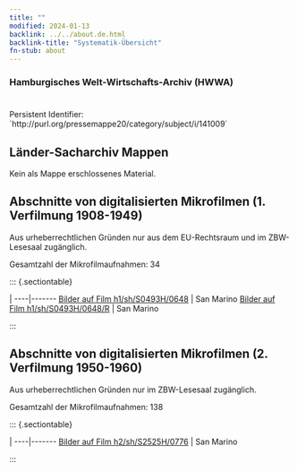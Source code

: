 ```yaml
---
title: ""
modified: 2024-01-13
backlink: ../../about.de.html
backlink-title: "Systematik-Übersicht"
fn-stub: about
---
```


### Hamburgisches Welt-Wirtschafts-Archiv (HWWA)

# 

<div class="hint">Persistent Identifier: `http://purl.org/pressemappe20/category/subject/i/141009`</div>







## Länder-Sacharchiv Mappen





Kein als Mappe erschlossenes Material.



<a id="filmsections" />

## Abschnitte von digitalisierten Mikrofilmen (1. Verfilmung 1908-1949)

<p>Aus urheberrechtlichen Gründen nur aus dem EU-Rechtsraum und im ZBW-Lesesaal zugänglich.</p>


<p>Gesamtzahl der Mikrofilmaufnahmen: 34</p>





::: {.sectiontable}

 | 
----|-------
<a class="btn" href="https://pm20.zbw.eu/film/h1/sh/S0493H/0648" rel="nofollow">Bilder auf Film h1/sh/S0493H/0648</a> | San Marino
<a class="btn" href="https://pm20.zbw.eu/film/h1/sh/S0493H/0648/R" rel="nofollow">Bilder auf Film h1/sh/S0493H/0648/R</a> | San Marino


:::




## Abschnitte von digitalisierten Mikrofilmen (2. Verfilmung 1950-1960)

<p>Aus urheberrechtlichen Gründen nur im ZBW-Lesesaal zugänglich.</p>


<p>Gesamtzahl der Mikrofilmaufnahmen: 138</p>





::: {.sectiontable}

 | 
----|-------
<a class="btn" href="https://pm20.zbw.eu/film/h2/sh/S2525H/0776" rel="nofollow">Bilder auf Film h2/sh/S2525H/0776</a> | San Marino


:::
















